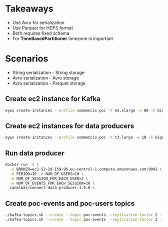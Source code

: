 # Takeaways

* Use Avro for serialization
* Use Parquet for HDFS format
* Both requires fixed schema
* For **TimeBasedPartitioner** timezone is important

# Scenarios

* String serialization - String storage
* Avro serialization - Avro storage
* Avro serialization - Parquet storage


## Create ec2 instance for Kafka
```bash
eyws create-instances --profile commencis-poc -t m5.xlarge -e 80 -k bigdatapoc -c 1 --sec-group bigdatapoc
```
## Create ec2 instances for data producers
```bash
eyws create-instances --profile commencis-poc -t t3.large -e 10 -k bigdatapoc -c 2 --sec-group bigdatapoc --install-docker --name=data-producer --u ubuntu -i bigdatapoc.pem
```
## Run data producer
```bash
docker run -d \
  -e BROKER=ec2-52-29-159-96.eu-central-1.compute.amazonaws.com:9092 \
  -e PERIOD=10 -e NUM_OF_USERS=10 \
  -e NUM_OF_SESSION_FOR_EACH_USER=2 \
  -e NUM_OF_EVENTS_FOR_EACH_SESSION=20 \
  canelmas/connect-data-producer:1.0.0 \
```
## Create poc-events and poc-users topics
```bash
./kafka-topics.sh --create --topic poc-events --replication-factor 2 --partitions 2 --zookeeper zookeeper:2181
./kafka-topics.sh --create --topic poc-events --replication-factor 2 --partitions 2 --zookeeper zookeeper:2181
```
